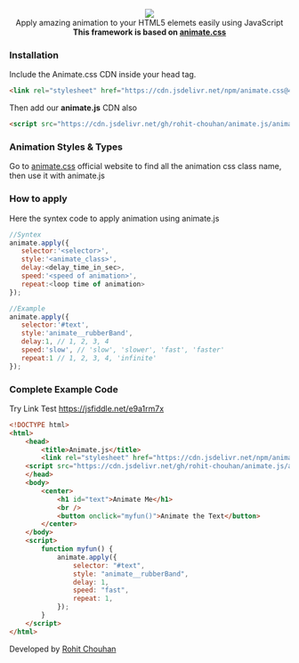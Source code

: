 <p align="center">
  <img src="https://i.postimg.cc/Qt6Yb4Gm/WgYIPblo.gif"/><br>
Apply amazing animation to your HTML5 elemets easily using JavaScript<br>
  <b>This framework is based on <a href="https://github.com/animate-css/animate.css">animate.css</a></b>
  </p>
  
 ### Installation
 Include the Animate.css CDN inside your head tag.
  ```html
<link rel="stylesheet" href="https://cdn.jsdelivr.net/npm/animate.css@4.1.1/animate.min.css" type="text/css">
```

Then add our <b>animate.js</b> CDN also
  ```html
<script src="https://cdn.jsdelivr.net/gh/rohit-chouhan/animate.js/animate.js"></script>
```

 ### Animation Styles & Types
 Go to <a href="https://animate.style">animate.css</a> official website to find all the animation css class name, then use it with animate.js
 
 ### How to apply
 Here the syntex code to apply animation using animate.js
 ```js
 //Syntex
 animate.apply({
	selector:'<selector>',
	style:'<animate_class>',
	delay:<delay_time_in_sec>,
	speed:'<speed of animation>',
	repeat:<loop time of animation>
});

//Example
animate.apply({
	selector:'#text', 
	style:'animate__rubberBand',
	delay:1, // 1, 2, 3, 4 
	speed:'slow', // 'slow', 'slower', 'fast', 'faster'
	repeat:1 // 1, 2, 3, 4, 'infinite'
});
 ```
### Complete Example Code
Try Link Test <a href="https://jsfiddle.net/e9a1rm7x/">https://jsfiddle.net/e9a1rm7x</a>

```html
<!DOCTYPE html>
<html>
    <head>
        <title>Animate.js</title>
        <link rel="stylesheet" href="https://cdn.jsdelivr.net/npm/animate.css@4.1.1/animate.min.css" type="text/css" />
	<script src="https://cdn.jsdelivr.net/gh/rohit-chouhan/animate.js/animate.js"></script>
    </head>
    <body>
        <center>
            <h1 id="text">Animate Me</h1>
            <br />
            <button onclick="myfun()">Animate the Text</button>
        </center>
    </body>
    <script>
        function myfun() {
            animate.apply({
                selector: "#text",
                style: "animate__rubberBand",
                delay: 1,
                speed: "fast",
                repeat: 1,
            });
        }
    </script>
</html>
```
 
Developed by <a href="https://rohitchouhan.com">Rohit Chouhan</a>
